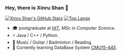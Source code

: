 ### Hey, there is Xinru Shan 👋

<!--
**libChan/libChan** is a ✨ _special_ ✨ repository because its `README.md` (this file) appears on your GitHub profile.

Here are some ideas to get you started:

- 🔭 I’m currently working on ...
- 🌱 I’m currently learning ...
- 👯 I’m looking to collaborate on ...
- 🤔 I’m looking for help with ...
- 💬 Ask me about ...
- 📫 How to reach me: ...
- 😄 Pronouns: ...
- ⚡ Fun fact: ...
-->
[![Xinru Shan's GitHub Stars](https://github-readme-stats.vercel.app/api?username=libChan&count_private=true&show_icons=true)]()
[![Top Langs](https://github-readme-stats.vercel.app/api/top-langs/?username=libChan&layout=compact)](https://github.com/anuraghazra/github-readme-stats)

- :mortar_board: postgraduate at [HIT](http://www.hit.edu.cn), _MSc in Computer Science_.
- ⚡ Java / C++ / Python.
- 🏃 Music / Guitar / Badminton / Reading.
- :dart: Currently learning DataBase System [CMU15-445](https://15445.courses.cs.cmu.edu/fall2020/).
